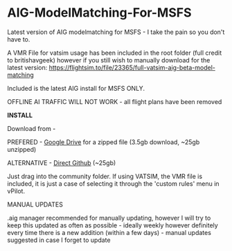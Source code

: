 # AIG-ModelMatching-For-MSFS
Latest version of AIG modelmatching for MSFS -  I take the pain so you don't have to.

A VMR File for vatsim usage has been included in the root folder (full credit to britishavgeek) however if you still wish to manually download for the latest version: https://flightsim.to/file/23365/full-vatsim-aig-beta-model-matching

Included is the latest AIG install for MSFS ONLY.

OFFLINE AI TRAFFIC WILL NOT WORK - all flight plans have been removed

<b>INSTALL</b>

Download from - 

PREFERED - [Google Drive](https://drive.google.com/file/d/1pjGJ6ELtoKapfCE7YQWBAE6wM4J_Iaqx/view?usp=sharing) for a zipped file (3.5gb download, ~25gb unzipped)

ALTERNATIVE - [Direct Github](https://codeload.github.com/Samueleonard/AIG-ModelMatching-For-MSFS/zip/refs/heads/main) (~25gb)

Just drag into the community folder. If using VATSIM, the VMR file is included, it is just a case of selecting it through the 'custom rules' menu in vPilot.


MANUAL UPDATES

.aig manager recommended for manually updating, however I will try to keep this updated as often as possible - ideally weekly however definitely every time there is a new addition (within a few days) - manual updates suggested in case I forget to update

